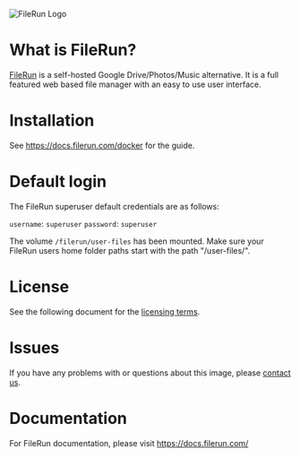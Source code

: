 ![FileRun Logo](https://filerun.com/images/long-logo.png)

What is FileRun?
==================

[FileRun](https://filerun.com) is a self-hosted Google Drive/Photos/Music alternative. It is a full featured web based file manager with an easy to use user interface.

Installation
==================
See https://docs.filerun.com/docker for the guide.

Default login
==================

The FileRun superuser default credentials are as follows:

``username``: ``superuser``
``password``: ``superuser``

The volume ``/filerun/user-files`` has been mounted. Make sure your FileRun users home folder paths start with the path "/user-files/".

License
==================
See the following document for the [licensing terms](https://goo.gl/wk2FSs).

Issues
==================
If you have any problems with or questions about this image, please [contact us](https://filerun.com/contact).

Documentation
==================
For FileRun documentation, please visit https://docs.filerun.com/
